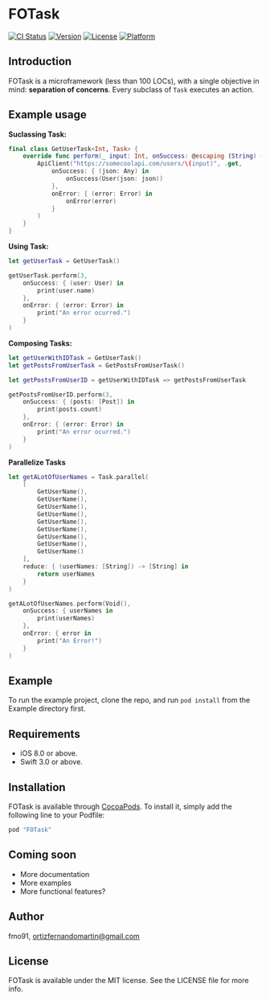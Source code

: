 # FOTask

[![CI Status](http://img.shields.io/travis/fmo91/FOTask.svg?style=flat)](https://travis-ci.org/fmo91/FOTask)
[![Version](https://img.shields.io/cocoapods/v/FOTask.svg?style=flat)](http://cocoapods.org/pods/FOTask)
[![License](https://img.shields.io/cocoapods/l/FOTask.svg?style=flat)](http://cocoapods.org/pods/FOTask)
[![Platform](https://img.shields.io/cocoapods/p/FOTask.svg?style=flat)](http://cocoapods.org/pods/FOTask)

## Introduction

FOTask is a microframework (less than 100 LOCs), with a single objective in mind: **separation of concerns**. 
Every subclass of `Task` executes an action. 

## Example usage

**Suclassing Task:**

```swift
final class GetUserTask<Int, Task> {
	override func perform(_ input: Int, onSuccess: @escaping (String) -> Void, onError: @escaping (Error) -> Void) {
		ApiClient("https://somecoolapi.com/users/\(input)", .get,
        	onSuccess: { (json: Any) in
            	onSuccess(User(json: json))
            }, 
            onError: { (error: Error) in
            	onError(error)
            }
        ) 
    }
}
```

**Using Task:**

```swift
let getUserTask = GetUserTask()

getUserTask.perform(3,
	onSuccess: { (user: User) in
    	print(user.name)
    },
    onError: { (error: Error) in
    	print("An error ocurred.")
    }
)
```

**Composing Tasks:**

```swift
let getUserWithIDTask = GetUserTask()
let getPostsFromUserTask = GetPostsFromUserTask()

let getPostsFromUserID = getUserWithIDTask => getPostsFromUserTask

getPostsFromUserID.perform(3,
	onSuccess: { (posts: [Post]) in
    	print(posts.count)
    },
    onError: { (error: Error) in
    	print("An error ocurred.")
    }
)
```

**Parallelize Tasks**

```swift
let getALotOfUserNames = Task.parallel(
    [
        GetUserName(),
        GetUserName(),
        GetUserName(),
        GetUserName(),
        GetUserName(),
        GetUserName(),
        GetUserName(),
        GetUserName(),
        GetUserName()
    ],
    reduce: { (userNames: [String]) -> [String] in
        return userNames
    }
)

getALotOfUserNames.perform(Void(),
    onSuccess: { userNames in
        print(userNames)
    },
    onError: { error in
        print("An Error!")
    }
)
```


## Example

To run the example project, clone the repo, and run `pod install` from the Example directory first.

## Requirements

* iOS 8.0 or above.
* Swift 3.0 or above.

## Installation

FOTask is available through [CocoaPods](http://cocoapods.org). To install
it, simply add the following line to your Podfile:

```ruby
pod "FOTask"
```

## Coming soon

* More documentation
* More examples
* More functional features?

## Author

fmo91, ortizfernandomartin@gmail.com

## License

FOTask is available under the MIT license. See the LICENSE file for more info.
